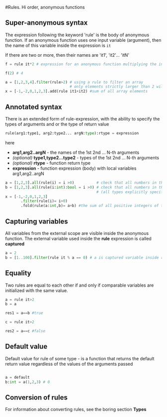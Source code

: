 #Rules. Hi order, anonymous functions

## Super-anonymous syntax

The expression following the keyword 'rule' is the body of anonymous function. If an anonymous function uses one input variable (argument), then the  name of this variable inside the expression is `it`

If there are two or more, then their names are 'it1', 'it2'... 'itN'

```py
f = rule it*2 # expression for an anonymous function multiplying the input argument by 2

f(2) # 4

a = [1,2,3,4].filter(rule>2) # using a rule to filter an array 
                             # only elements strictly larger than 2 will be selected
x = [-1,-2,0,1,2,3].add(rule it1+it2) #sum of all array elements
```

## Annotated syntax
There is an extended form of rule-expression, with the ability to specify the types of arguments and or the type of return value

```py
rule(arg1:type1, arg2:type2... argN:type):rtype = expression
```
here
* **arg1,arg2..argN** - the names of the 1st 2nd ... N-th arguments
* *(optional)* **type1,type2...type2** - types of the 1st 2nd ... N-th arguments
* *(optional)* **rtype** - function return type
* **expression** - function expression (body) with local variables arg1,arg2..argN

```py
a = [1,2,3].all(rule(i) = i >0)          # check that all numbers in the array are positive
b = [1,2,3].all(rule(i:int):bool = i >0) # check that all numbers in the array are positive 
                                         # (all types explicitly specified)
x = [-1,-2,0,1,2,3]
       .filter(rule(i)= i>0)
       .fold(rule(a:int,b)= a+b) #the sum of all positive integers of the array
```
## Capturing variables

All variables from the external scope are visible inside the anonymous function. The external variable used inside the **rule** expression is called **captured**
```py
a = 2
b = [1..100].filter(rule it % a == 0) # a is captured variable inside rule expression
```

## Equality

Two rules are equal to each other if and only if comparable variables are initialized with the same value.

```py
a = rule it>2
b = a

res1 = a==b #true

c = rule it>2

res2 = a==c #false

```
## Default value

Default value for rule of some type - is a function that returns the default return value regardless of the values of the arguments passed

```py

a = default
b:int = a(1,2,3) # 0
```

## Conversion of rules

For information about converting rules, see the boring section **Types**
